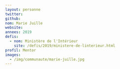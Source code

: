```yaml
---
layout: personne
twitter:
github:
nom: Marie Juille
website:
annees: 2019
defis:
  - nom: Ministère de l'Intérieur
    site: /defis/2019/ministere-de-linterieur.html
profil: Mentor
images:
  - /img/communaute/marie-juille.jpg
---
```

